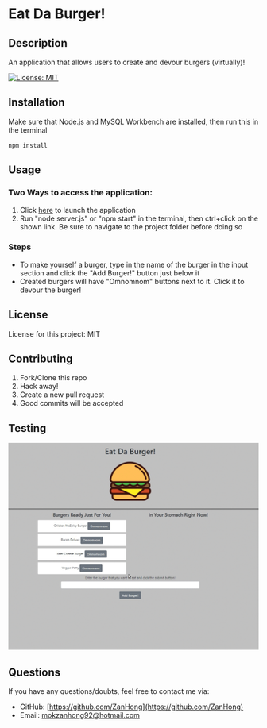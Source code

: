# Eat Da Burger!
## Description

An application that allows users to create and devour burgers (virtually)!

[![License: MIT](https://img.shields.io/badge/License-MIT-yellow.svg)](https://opensource.org/licenses/MIT)


## Installation

Make sure that Node.js and MySQL Workbench are installed, then run this in the terminal
```
npm install
```

## Usage

### Two Ways to access the application:
1. Click [here](https://sleepy-hollows-06121.herokuapp.com/) to launch the application
2. Run "node server.js" or "npm start" in the terminal, then ctrl+click on the shown link. Be sure to navigate to the project folder before doing so

### Steps
- To make yourself a burger, type in the name of the burger in the input section and click the "Add Burger!" button just below it
- Created burgers will have "Omnomnom" buttons next to it. Click it to devour the burger!


## License

License for this project: MIT

## Contributing

1. Fork/Clone this repo
2. Hack away!
3. Create a new pull request
4. Good commits will be accepted

## Testing

![application demo](./public/assets/image/application.gif)


## Questions

If you have any questions/doubts, feel free to contact me via:
* GitHub: [https://github.com/ZanHong](https://github.com/ZanHong)
* Email: [mokzanhong92@hotmail.com](mailto:mokzanhong92@hotmail.com)
